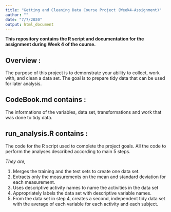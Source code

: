 ```yaml
---
title: "Getting and Cleaning Data Course Project (Week4-Assignment)"
author: ""
date: "7/7/2020"
output: html_document
---
```



**This repository contains the R script and documentation for the assignment during Week 4 of the course.**

## Overview :
The purpose of this project is to demonstrate your ability to collect, work with, and clean a data set. The goal is to prepare tidy data that can be used for later analysis.

## CodeBook.md contains :
The informations of the variables, data set, transformations and work that was done to tidy data.

## run_analysis.R contains :
The code for the R script used to complete the project goals.
All the code to perform the analyses described according to main 5 steps.

*They are,*

1. Merges the training and the test sets to create one data set.
2. Extracts only the measurements on the mean and standard deviation for each measurement.
3. Uses descriptive activity names to name the activities in the data set
4. Appropriately labels the data set with descriptive variable names.
5. From the data set in step 4, creates a second, independent tidy data set with the average of    each variable for each activity and each subject.